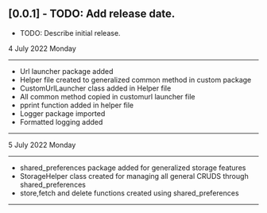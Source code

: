 ## [0.0.1] - TODO: Add release date.

* TODO: Describe initial release.




4 July 2022 Monday
_______________________________
* Url launcher package added
* Helper file created to generalized common method in custom package
* CustomUrlLauncher class added in Helper file
* All common method copied in customurl launcher file
* pprint function added in helper file
* Logger package imported
* Formatted logging added
_______________________________
5 July 2022 Monday
_______________________________
* shared_preferences package added for generalized storage features
* StorageHelper class created for managing all general CRUDS through shared_preferences
* store,fetch and delete functions created using shared_preferences
_______________________________
